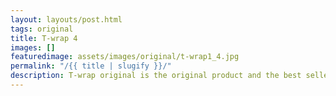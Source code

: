 ```yaml
---
layout: layouts/post.html
tags: original
title: T-wrap 4
images: []
featuredimage: assets/images/original/t-wrap1_4.jpg
permalink: "/{{ title | slugify }}/"
description: T-wrap original is the original product and the best seller in our product arrangment. It takes no time to insert and comes in a great selection of colors and looks
---
```

